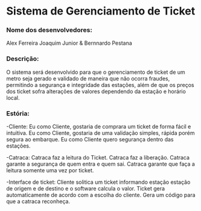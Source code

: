 # Sistema de Gerenciamento de Ticket
### Nome dos desenvolvedores: </br>
Alex Ferreira Joaquim Junior & Bernnardo Pestana </br>
### Descrição: </br>
O sistema será desenvolvido para que o gerenciamento de ticket de um metro seja gerado e validado de maneira que não ocorra fraudes, permitindo a segurança e integridade das estações, além de que os preços dos ticket sofra alterações de valores dependendo da estação e horário local.
### Estória: </br>
-Cliente:
Eu como Cliente, gostaria de comprara um ticket de forma fácil e intuitiva.
Eu como Cliente, gostaria de uma validação simples, rápida porém segura ao embarque.
Eu como Cliente quero segurança dentro das estações.

-Catraca: 
Catraca faz a leitura do Ticket.
Catraca faz a liberação.
Catraca garante a segurança de quem entra e quem sai.
Catraca garante que faça a leitura somente uma vez por ticket.

-Interface de ticket:
Cliente solitica um ticket informando estação estação de origem e de destino e o software calcula o valor.
Ticket gera automaticamente de acordo com a escolha do cliente.
Gera um código para que a catraca reconheça.
